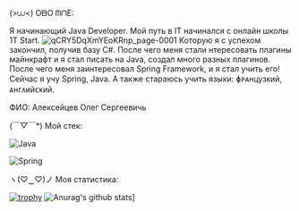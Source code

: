 (>⩊<) OᗷO ᗰᑎE:

Я начинающий Java Developer. Мой путь в IT начинался с онлайн школы 1T Start. ![qCRY5DqXmYEoKRnp_page-0001](https://github.com/user-attachments/assets/875db4b0-f1de-463e-9658-b19d992c4d05) Которую я с успехом закончил, получив базу C#. 
После чего меня стали нтересовать плагины майнкрафт и я стал писать на Java, создал много разных плагинов. После чего меня заинтересовал Spring Framework, и я стал учить его!
Сейчас я учу Spring, Java. А также стараюсь учить языки: ɸᴩᴀнцузᴋий, ᴀнᴦᴧийᴄᴋий.

ФИО: Алексейцев Олег Сергеевичь

(￣▽￣*) Мой стек: 

![Java](https://img.shields.io/badge/-Java-FF8C00)

![Spring](https://img.shields.io/badge/-Spring-7FFF00)

ヽ(♡‿♡)ノ	 Моя статистика:

[![trophy](https://github-profile-trophy.vercel.app/?username=Dorian-ops)](https://github.com/Dorian-ops/github-profile-trophy)
![Anurag's github stats](https://github-readme-stats.vercel.app/api?username=Dorian-ops)]
